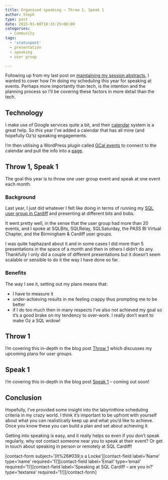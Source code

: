 ```yaml
---
title: Organised speaking – Throw 1, Speak 1
author: Steph
type: post
date: 2015-01-08T10:33:25+00:00
categories:
  - Community
tags:
  - 'statuspost'
  - presentation
  - speaking
  - user group

---
```

Following up from my last post on <a href="https://itsalocke.com/index.php/organised-speaking-session-abstracts/" title="Organised speaking – session abstracts" target="_blank">maintaining my session abstracts</a>, I wanted to cover how I&#8217;m doing my scheduling this year for speaking at events. Perhaps more importantly than tech, is the intention and the planning process so I&#8217;ll be covering these factors in more detail than the tech.

## Technology

I make use of Google services quite a bit, and their [calendar][1] system is a great help. So this year I&#8217;ve added a calendar that has all mine (and hopefully Oz&#8217;s) speaking engagements.

I&#8217;m then utilising a WordPress plugin called [GCal events][2] to connect to the calendar and pull the info into a [page][3].

## Throw 1, Speak 1

The goal this year is to throw one user group event and speak at one event each month.
  
<!--more-->

### Background

Last year, I just did whatever I felt like doing in terms of running my [SQL user group in Cardiff][4] and presenting at different bits and bobs.

It went pretty well, in the sense that the user group had more than 20 events, and I spoke at SQLBits, SQLRelay, SQLSaturday, the PASS BI Virtual Chapter, and the Birmingham & Cardiff user groups.

I was quite haphazard about it and in some cases I did more than 5 presentations in the space of a month and then in others I didn&#8217;t do any. Thankfully I only did a couple of different presentations but it doesn&#8217;t seem scalable or sensible to do it the way I have done so far.

### Benefits

The way I see it, setting out my plans means that:

  * I have to measure it
  * under-achieving results in me feeling crappy thus prompting me to be better
  * if I do too much then in many respects I&#8217;ve also not achieved my goal so it&#8217;s a good brake on my tendency to over-work. I really don&#8217;t want to make Oz a SQL widow!

## Throw 1

I&#8217;m covering this in-depth in the blog post <a href="https://itsalocke.com/index.php/organised-speaking-throw-1/" title="Organised speaking - throw 1" target="_blank">Throw 1</a> which discusses my upcoming plans for user groups.

## Speak 1

I&#8217;m covering this in-depth in the blog post <a href="https://itsalocke.com/index.php/organised-speaking-prioritising-events-to-speak-at/" title="Speak 1" target="_blank">Speak 1</a> &#8211; coming out soon!

## Conclusion

Hopefully, I&#8217;ve provided some insight into the labyrinthine scheduling criteria in my crazy world. I think it&#8217;s important to be upfront with yourself about what you can realistically keep up and what you&#8217;d like to achieve. Once you know these you can build a plan and set about achieving it.

Getting into speaking is easy, and it really helps so even if you don&#8217;t speak regularly, why not contact someone near you to speak at their event? Or get in touch about speaking in person or remotely at SQL Cardiff!
   
\[contact-form subject='[It%26#039;s a Locke&#8217;\]\[contact-field label=&#8217;Name&#8217; type=&#8217;name&#8217; required=&#8217;1&#8217;/\]\[contact-field label=&#8217;Email&#8217; type=&#8217;email&#8217; required=&#8217;1&#8217;/\]\[contact-field label=&#8217;Speaking at SQL Cardiff &#8211; are you in?&#8217; type=&#8217;textarea&#8217; required=&#8217;1&#8217;/\][/contact-form]

 [1]: http://calendar.google.com "Google calendar"
 [2]: https://wordpress.org/plugins/gcal-events-list/ "Gcal events"
 [3]: https://itsalocke.com/index.php/wheres-steff-oz/ "Where’s Steff & Oz?"
 [4]: http://www.meetup.com/Cardiff-SQL-Server-User-Group/ "SQL Cardiff"